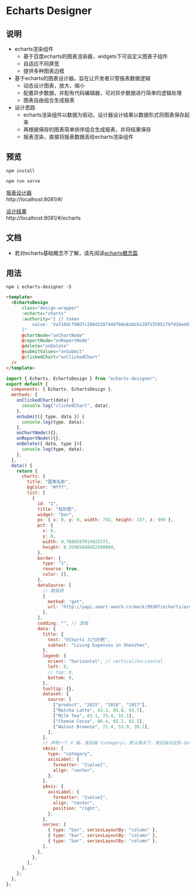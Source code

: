 # Echarts Designer

## 说明
* echarts渲染组件
  * 基于百度echarts的图表渲染器，widgets下可自定义图表子组件    
  * 自适应不同屏宽 
  * 提供多种图表边框 
* 基于echarts的图表设计器。旨在让开发者只管报表数据逻辑
  * 动态设计图表，放大、缩小
  * 配置异步数据，并配有代码编辑器，可对异步数据进行简单的逻辑处理 
  * 图表自由组合生成报表
* 设计思路
  * echarts渲染组件以数据为驱动，设计器设计结果以数据形式将图表保存起来 
  * 再根据保存的图表简单排序组合生成报表，并将结果保存  
  * 报表渲染，直接将报表数据丢给echarts渲染组件

## 预览
```
npm install

npm run serve
```
[报表设计器](http://localhost:8080/#/)  
http://localhost:8081/#/

[设计结果](http://localhost:8081/#/echarts)  
http://localhost:8081/#/echarts

## 文档
* 若对echarts基础概念不了解，请先阅读[echarts概念篇](https://echarts.apache.org/handbook/zh/concepts/visual-map)

## 用法
```
npm i echarts-designer -S
```

```html
<template>
  <EchartsDesign
      class="design-wrapper"
      :echarts="charts"
      :authority="{ // token
          value: 'Vaf16dcf98O7c280d3287448f60o8abb5x28TVZV05179fd16edd177NXT6R',
      }"
      @chartNode="onChartNode"
      @reportNode="onReportNode"
      @delete="onDelete"
      @submitValues="onSubmit"
      @clickedChart="onClickedChart"
  />
</template>
```


```js
import { Echarts, EchartsDesign } from "echarts-designer";
export default {
  components: { Echarts, EchartsDesign },
  methods: {
    onClickedChart(data) {
      console.log("clickedChart", data);
    },
    onSubmit({ type, data }) {
      console.log(type, data);
    },
    onChartNode(){},
    onReportNode(){},
    onDelete({ data, type }){
      console.log(type, data);
    },
  },
  data() {
    return {
      charts: {
        title: "图表名称",
        bgColor: "#fff",
        list: [
          {
            id: "1",
            title: "柱形图",
            widget: "bar",
            px: { x: 0, y: 0, width: 792, height: 337, z: 999 },
            pct: {
              x: 0,
              y: 0,
              width: 0.7880597014925373,
              height: 0.35965848452508004,
            },
            border: {
              type: "1",
              reverse: true,
              color: [],
            },
            dataSource: [
              // 数据源
              {
                method: "get",
                url: "http://yapi.smart-xwork.cn/mock/99307/echarts/asyncPath",
              },
            ],
            codding: "", // 逻辑
            data: {
              title: {
                text: "ECharts 入门示例",
                subtext: "Living Expenses in Shenzhen",
              },
              legend: {
                orient: "horizontal", // vertical/horizontal
                left: 0,
                // top: 0,
                bottom: 0,
              },
              tooltip: {},
              dataset: {
                source: [
                  ["product", "2015", "2016", "2017"],
                  ["Matcha Latte", 43.3, 85.8, 93.7],
                  ["Milk Tea", 83.1, 73.4, 55.1],
                  ["Cheese Cocoa", 86.4, 65.2, 82.5],
                  ["Walnut Brownie", 72.4, 53.9, 39.1],
                ],
              },
              // 声明一个 X 轴，类目轴（category）。默认情况下，类目轴对应到 dataset 第一列。
              xAxis: {
                type: "category",
                axisLabel: {
                  formatter: "{value}",
                  align: "center",
                },
              },
              yAxis: {
                axisLabel: {
                  formatter: "{value}",
                  align: "center",
                  position: "right",
                },
              },
              series: [
                { type: "bar", seriesLayoutBy: "column" },
                { type: "bar", seriesLayoutBy: "column" },
                { type: "bar", seriesLayoutBy: "column" },
              ],
            },
          },
        ],
      },
    };
  },
};
```
